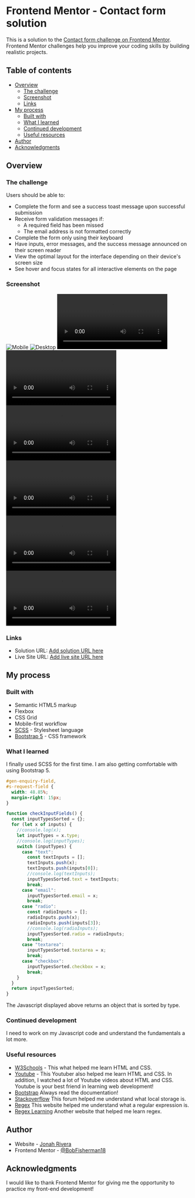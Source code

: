 # Frontend Mentor - Contact form solution

This is a solution to the [Contact form challenge on Frontend Mentor](https://www.frontendmentor.io/challenges/contact-form--G-hYlqKJj). Frontend Mentor challenges help you improve your coding skills by building realistic projects.

## Table of contents

- [Overview](#overview)
  - [The challenge](#the-challenge)
  - [Screenshot](#screenshot)
  - [Links](#links)
- [My process](#my-process)
  - [Built with](#built-with)
  - [What I learned](#what-i-learned)
  - [Continued development](#continued-development)
  - [Useful resources](#useful-resources)
- [Author](#author)
- [Acknowledgments](#acknowledgments)

## Overview

### The challenge

Users should be able to:

- Complete the form and see a success toast message upon successful submission
- Receive form validation messages if:
  - A required field has been missed
  - The email address is not formatted correctly
- Complete the form only using their keyboard
- Have inputs, error messages, and the success message announced on their screen reader
- View the optimal layout for the interface depending on their device's screen size
- See hover and focus states for all interactive elements on the page

### Screenshot

![Mobile](.//screenshots%20and%20recordings/mobile_contact.png)
![Desktop](./screenshots%20and%20recordings/desktop_contact.png)
![Mobile Hover States](./screenshots%20and%20recordings/mobile-hover-contact.mkv)
![Desktop Hover States](./screenshots%20and%20recordings/desktop-hover-contact.mkv)
![Mobile Focus & Active States](./screenshots%20and%20recordings/mobile-focus&active-states.mkv)
![Desktop Focus & Active States](./screenshots%20and%20recordings/desktop-focus&active-states.mkv)
![Mobile Success & Error States](./screenshots%20and%20recordings/mobile-error&success-states.mkv)
![Desktop Success & Error States](./screenshots%20and%20recordings/desktop-error&success-states.mkv)

### Links

- Solution URL: [Add solution URL here](https://your-solution-url.com)
- Live Site URL: [Add live site URL here](https://your-live-site-url.com)

## My process

### Built with

- Semantic HTML5 markup
- Flexbox
- CSS Grid
- Mobile-first workflow
- [SCSS](https://sass-lang.com/install/) - Stylesheet language
- [Bootstrap 5](https://getbootstrap.com/docs/5.3/getting-started/download/) - CSS framework

### What I learned

I finally used SCSS for the first time. I am also getting comfortable with using Bootstrap 5.

```css
#gen-enquiry-field,
#s-request-field {
  width: 48.85%;
  margin-right: 15px;
}
```

```js
function checkInputFields() {
  const inputTypesSorted = {};
  for (let x of inputs) {
    //console.log(x);
    let inputTypes = x.type;
    //console.log(inputTypes);
    switch (inputTypes) {
      case "text":
        const textInputs = [];
        textInputs.push(x);
        textInputs.push(inputs[0]);
        //console.log(textInputs);
        inputTypesSorted.text = textInputs;
        break;
      case "email":
        inputTypesSorted.email = x;
        break;
      case "radio":
        const radioInputs = [];
        radioInputs.push(x);
        radioInputs.push(inputs[3]);
        //console.log(radioInputs);
        inputTypesSorted.radio = radioInputs;
        break;
      case "textarea":
        inputTypesSorted.textarea = x;
        break;
      case "checkbox":
        inputTypesSorted.checkbox = x;
        break;
    }
  }
  return inputTypesSorted;
}
```

The Javascript displayed above returns an object that is sorted by type.

### Continued development

I need to work on my Javascript code and understand the fundamentals a lot more.

### Useful resources

- [W3Schools](https://www.w3schools.com/) - This what helped me learn HTML and CSS.
- [Youtube](https://www.youtube.com/@BroCodez) - This Youtuber also helped me learn HTML and CSS. In addition, I watched a lot of Youtube videos about HTML and CSS. Youtube is your best friend in learning web development!
- [Bootstrap](https://getbootstrap.com/) Always read the documentation!
- [Stackoverflow](https://stackoverflow.com/questions/14873074/get-the-id-of-the-image-from-another-html-file-using-javascript) This forum helped me understand what local storage is.
- [Regex](https://regexr.com/3f8cm) This website helped me understand what a regular expression is.
- [Regex Learning](https://www.regexpal.com/) Another website that helped me learn regex.

## Author

- Website - [Jonah Rivera](https://github.com/BobFisherman18)
- Frontend Mentor - [@BobFisherman18](https://www.frontendmentor.io/profile/BobFisherman18)

## Acknowledgments

I would like to thank Frontend Mentor for giving me the opportunity to practice my front-end development!
